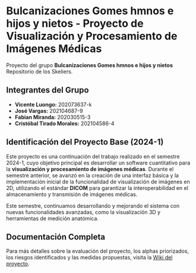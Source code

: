 # Bulcanizaciones Gomes hmnos e hijos y nietos - Proyecto de Visualización y Procesamiento de Imágenes Médicas

Proyecto del grupo **Bulcanizaciones Gomes hmnos e hijos y nietos**  
Repositorio de los Skeliers.

## Integrantes del Grupo

- **Vicente Luongo:** 202073637-k
- **José Vargas:** 202104687-9
- **Fabian Miranda:** 202030515-3
- **Cristóbal Tirado Morales:** 202104586-4

## Identificación del Proyecto Base (2024-1)

Este proyecto es una continuación del trabajo realizado en el semestre 2024-1, cuyo objetivo principal es desarrollar un software cuantitativo para la **visualización y procesamiento de imágenes médicas**. Durante el semestre anterior, se avanzó en la creación de una interfaz básica y la implementación inicial de la funcionalidad de visualización de imágenes en 2D, utilizando el estándar **DICOM** para garantizar la interoperabilidad en el almacenamiento y transmisión de imágenes médicas.

Este semestre, continuamos desarrollando y mejorando el sistema con nuevas funcionalidades avanzadas, como la visualización 3D y herramientas de medición anatómica.

## Documentación Completa

Para más detalles sobre la evaluación del proyecto, los alphas priorizados, los riesgos identificados y las medidas propuestas, visita la [Wiki del proyecto](https://github.com/vimsent/GRP-EKELIA-2024-PROYINF/wiki).

